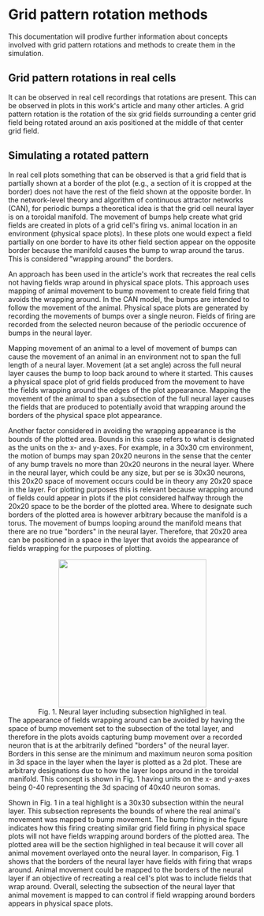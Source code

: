 Grid pattern rotation methods
=============================

This documentation will prodive further information about concepts involved with grid pattern rotations and methods to create them in the simulation.

## Grid pattern rotations in real cells

It can be observed in real cell recordings that rotations are present. This can be observed in plots in this work's article and many other articles. A grid pattern rotation is the rotation of the six grid fields surrounding a center grid field being rotated around an axis positioned at the middle of that center grid field.

## Simulating a rotated pattern

In real cell plots something that can be observed is that a grid field that is partially shown at a border of the plot (e.g., a section of it is cropped at the border) does not have the rest of the field shown at the opposite border. In the network-level theory and algorithm of continuous attractor networks (CAN), for periodic bumps a theoretical idea is that the grid cell neural layer is on a toroidal manifold. The movement of bumps help create what grid fields are created in plots of a grid cell's firing vs. animal location in an environment (physical space plots). In these plots one would expect a field partially on one border to have its other field section appear on the opposite border because the manifold causes the bump to wrap around the tarus. This is considered "wrapping around" the borders.

An approach has been used in the article's work that recreates the real cells not having fields wrap around in physical space plots. This approach uses mapping of animal movement to bump movement to create field firing that avoids the wrapping around. In the CAN model, the bumps are intended to follow the movement of the animal. Physical space plots are generated by recording the movements of bumps over a single neuron. Fields of firing are recorded from the selected neuron because of the periodic occurence of bumps in the neural layer.

Mapping movement of an animal to a level of movement of bumps can cause the movement of an animal in an environment not to span the full length of a neural layer. Movement (at a set angle) across the full neural layer causes the bump to loop back around to where it started. This causes a physical space plot of grid fields produced from the movement to have the fields wrapping around the edges of the plot appearance. Mapping the movement of the animal to span a subsection of the full neural layer causes the fields that are produced to potentially avoid that wrapping around the borders of the physical space plot appearance.

Another factor considered in avoiding the wrapping appearance is the bounds of the plotted area. Bounds in this case refers to what is designated as the units on the x- and y-axes. For example, in a 30x30 cm environment, the motion of bumps may span 20x20 neurons in the sense that the center of any bump travels no more than 20x20 neurons in the neural layer. Where in the neural layer, which could be any size, but per se is 30x30 neurons, this 20x20 space of movement occurs could be in theory any 20x20 space in the layer. For plotting purposes this is relevant because wrapping around of fields could appear in plots if the plot considered halfway through the 20x20 space to be the border of the plotted area. Where to designate such borders of the plotted area is however arbitrary because the manifold is a torus. The movement of bumps looping around the manifold means that there are no true "borders" in the neural layer. Therefore, that 20x20 area can be positioned in a space in the layer that avoids the appearance of fields wrapping for the purposes of plotting.
<center>
<img src="https://github.com/Hippocampome-Org/hco_dev_docs/blob/master/media/neuron_space.png?raw=true"  width="300" height="300">
<br>Fig. 1. Neural layer including subsection highlighed in teal.
<br></center>
The appearance of fields wrapping around can be avoided by having the space of bump movement set to the subsection of the total layer, and therefore in the plots avoids capturing bump movement over a recorded neuron that is at the arbitrarily defined "borders" of the neural layer. Borders in this sense are the minimum and maximum neuron soma position in 3d space in the layer when the layer is plotted as a 2d plot. These are arbitrary designations due to how the layer loops around in the toroidal manifold. This concept is shown in Fig. 1 having units on the x- and y-axes being 0-40 representing the 3d spacing of 40x40 neuron somas.

Shown in Fig. 1 in a teal highlight is a 30x30 subsection within the neural layer. This subsection represents the bounds of where the real animal's movement was mapped to bump movement. The bump firing in the figure indicates how this firing creating similar grid field firing in physical space plots will not have fields wrapping around borders of the plotted area. The plotted area will be the section highlighed in teal because it will cover all animal movement overlayed onto the neural layer. In comparison, Fig. 1 shows that the borders of the neural layer have fields with firing that wraps around. Animal movement could be mapped to the borders of the neural layer if an objective of recreating a real cell's plot was to include fields that wrap around. Overall, selecting the subsection of the neural layer that animal movement is mapped to can control if field wrapping around borders appears in physical space plots.